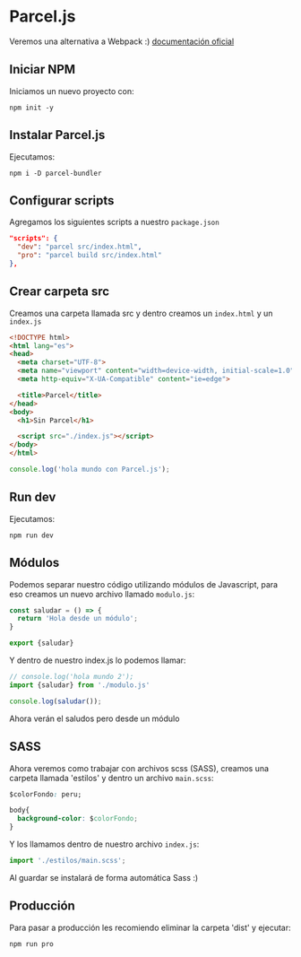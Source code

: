 # Parcel.js
Veremos una alternativa a Webpack :) [documentación oficial](https://parceljs.org/getting_started.html)

## Iniciar NPM
Iniciamos un nuevo proyecto con:
```
npm init -y
```
## Instalar Parcel.js
Ejecutamos:
```
npm i -D parcel-bundler
```

## Configurar scripts 
Agregamos los siguientes scripts a nuestro `package.json`
```json
"scripts": {
  "dev": "parcel src/index.html",
  "pro": "parcel build src/index.html"
},
```

## Crear carpeta src
Creamos una carpeta llamada src y dentro creamos un `index.html` y un `index.js`

```html
<!DOCTYPE html>
<html lang="es">
<head>
  <meta charset="UTF-8">
  <meta name="viewport" content="width=device-width, initial-scale=1.0">
  <meta http-equiv="X-UA-Compatible" content="ie=edge">

  <title>Parcel</title>
</head>
<body>
  <h1>Sin Parcel</h1>

  <script src="./index.js"></script>
</body>
</html>
```

```js
console.log('hola mundo con Parcel.js');
```

## Run dev
Ejecutamos:
```
npm run dev
```

## Módulos
Podemos separar nuestro código utilizando módulos de Javascript, para eso creamos un nuevo archivo llamado `modulo.js`:
```js
const saludar = () => {
  return 'Hola desde un módulo';
}

export {saludar}
```
Y dentro de nuestro index.js lo podemos llamar:
```js
// console.log('hola mundo 2');
import {saludar} from './modulo.js'

console.log(saludar());
```
Ahora verán el saludos pero desde un módulo

## SASS
Ahora veremos como trabajar con archivos scss (SASS), creamos una carpeta llamada 'estilos' y dentro un archivo `main.scss`:
```css
$colorFondo: peru;

body{
  background-color: $colorFondo;
}
```

Y los llamamos dentro de nuestro archivo `index.js`:
```js
import './estilos/main.scss';
```
Al guardar se instalará de forma automática Sass :)

## Producción
Para pasar a producción les recomiendo eliminar la carpeta 'dist' y ejecutar:
```
npm run pro
```
